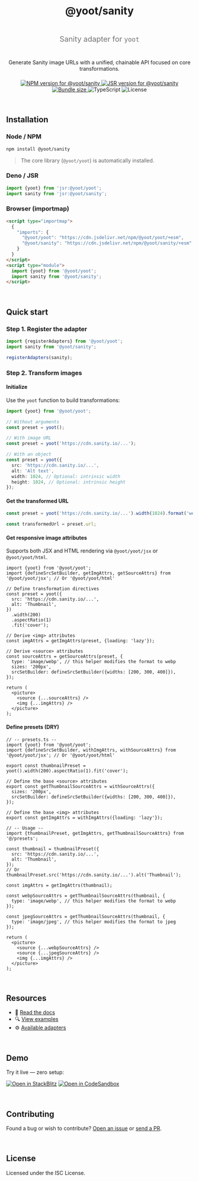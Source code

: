 <div align="center" style="display:grid;row-gap:0.5rem">

  <h1>@yoot/sanity</h1>

  <p style="font-size:1.25rem;opacity:0.6">
    Sanity adapter for <code>yoot</code>
  </p>

  <p style="margin-inline:auto">
    Generate Sanity image URLs with a unified, chainable API focused on core transformations.
  </p>

  <div style="max-width:80ch;margin-inline:auto">
    <a href="https://npmjs.com/package/@yoot/sanity">
      <img src="https://img.shields.io/npm/v/@yoot/sanity?style=flat-square&logo=npm&logoColor=white" alt="NPM version for @yoot/sanity" />
    </a>
    <a href="https://jsr.io/@yoot/sanity">
      <img src="https://img.shields.io/jsr/v/@yoot/sanity?style=flat-square&logo=jsr&logoColor=white" alt="JSR version for @yoot/sanity" />
    </a>
    <a href="https://bundlephobia.com/result?p=@yoot/sanity">
      <img src="https://img.shields.io/bundlephobia/minzip/@yoot/sanity?style=flat-square&label=minzipped" alt="Bundle size"  />
    </a>
    <img src="https://img.shields.io/badge/TypeScript-%E2%9C%94-blue?style=flat-square&logo=typescript&logoColor=white" alt="TypeScript" />
    <img src="https://img.shields.io/npm/l/@yoot/sanity?style=flat-square" alt="License" />
  </div>

</div>

&nbsp;

## Installation

### Node / NPM

```bash
npm install @yoot/sanity
```

> The core library (`@yoot/yoot`) is automatically installed.

### Deno / JSR

```ts
import {yoot} from 'jsr:@yoot/yoot';
import sanity from 'jsr:@yoot/sanity';
```

### Browser (importmap)

```html
<script type="importmap">
  {
    "imports": {
      "@yoot/yoot": "https://cdn.jsdelivr.net/npm/@yoot/yoot/+esm",
      "@yoot/sanity": "https://cdn.jsdelivr.net/npm/@yoot/sanity/+esm"
    }
  }
</script>
<script type="module">
  import {yoot} from '@yoot/yoot';
  import sanity from '@yoot/sanity';
</script>
```

&nbsp;

## Quick start

### Step 1. Register the adapter

```ts
import {registerAdapters} from '@yoot/yoot';
import sanity from '@yoot/sanity';

registerAdapters(sanity);
```

### Step 2. Transform images

#### Initialize

Use the `yoot` function to build transformations:

```ts
import {yoot} from '@yoot/yoot';

// Without arguments
const preset = yoot();

// With image URL
const preset = yoot('https://cdn.sanity.io/...');

// With an object
const preset = yoot({
  src: 'https://cdn.sanity.io/...',
  alt: 'Alt text',
  width: 1024, // Optional: intrinsic width
  height: 1024, // Optional: intrinsic height
});
```

#### Get the transformed URL

```ts
const preset = yoot('https://cdn.sanity.io/...').width(1024).format('webp');

const transformedUrl = preset.url;
```

#### Get responsive image attributes

Supports both JSX and HTML rendering via `@yoot/yoot/jsx` or `@yoot/yoot/html`.

```tsx
import {yoot} from '@yoot/yoot';
import {defineSrcSetBuilder, getImgAttrs, getSourceAttrs} from '@yoot/yoot/jsx'; // Or '@yoot/yoot/html'

// Define transformation directives
const preset = yoot({
  src: 'https://cdn.sanity.io/...',
  alt: 'Thumbnail',
})
  .width(200)
  .aspectRatio(1)
  .fit('cover');

// Derive <img> attributes
const imgAttrs = getImgAttrs(preset, {loading: 'lazy'});

// Derive <source> attributes
const sourceAttrs = getSourceAttrs(preset, {
  type: 'image/webp', // this helper modifies the format to webp
  sizes: '200px',
  srcSetBuilder: defineSrcSetBuilder({widths: [200, 300, 400]}),
});

return (
  <picture>
    <source {...sourceAttrs} />
    <img {...imgAttrs} />
  </picture>
);
```

#### Define presets (DRY)

```tsx
// -- presets.ts --
import {yoot} from '@yoot/yoot';
import {defineSrcSetBuilder, withImgAttrs, withSourceAttrs} from '@yoot/yoot/jsx'; // Or '@yoot/yoot/html'

export const thumbnailPreset = yoot().width(200).aspectRatio(1).fit('cover');

// Define the base <source> attributes
export const getThumbnailSourceAttrs = withSourceAttrs({
  sizes: '200px',
  srcSetBuilder: defineSrcSetBuilder({widths: [200, 300, 400]}),
});

// Define the base <img> attributes
export const getImgAttrs = withImgAttrs({loading: 'lazy'});

// -- Usage --
import {thumbnailPreset, getImgAttrs, getThumbnailSourceAttrs} from '@/presets';

const thumbnail = thumbnailPreset({
  src: 'https://cdn.sanity.io/...',
  alt: 'Thumbnail',
});
// Or thumbnailPreset.src('https://cdn.sanity.io/...').alt('Thumbnail');

const imgAttrs = getImgAttrs(thumbnail);

const webpSourceAttrs = getThumbnailSourceAttrs(thumbnail, {
  type: 'image/webp', // this helper modifies the format to webp
});

const jpegSourceAttrs = getThumbnailSourceAttrs(thumbnail, {
  type: 'image/jpeg', // this helper modifies the format to jpeg
});

return (
  <picture>
    <source {...webpSourceAttrs} />
    <source {...jpegSourceAttrs} />
    <img {...imgAttrs} />
  </picture>
);
```

&nbsp;

## Resources

- 📘 [Read the docs](https://github.com/theisel/yoot/tree/main/docs)
- 🔍 [View examples](https://github.com/theisel/yoot/tree/main/examples)
- ⚙️ [Available adapters](https://github.com/theisel/yoot)

&nbsp;

## Demo

Try it live — zero setup:

[![Open in StackBlitz](https://developer.stackblitz.com/img/open_in_stackblitz.svg)](https://stackblitz.com/github/theisel/yoot/tree/main/demo)
[![Open in CodeSandbox](https://codesandbox.io/static/img/play-codesandbox.svg)](https://codesandbox.io/p/sandbox/github/theisel/yoot/tree/main/demo)

&nbsp;

## Contributing

Found a bug or wish to contribute? [Open an issue](https://github.com/theisel/yoot/issues) or [send a PR](https://github.com/theisel/yoot/blob/main/CONTRIBUTING.md).

&nbsp;

## License

Licensed under the ISC License.
